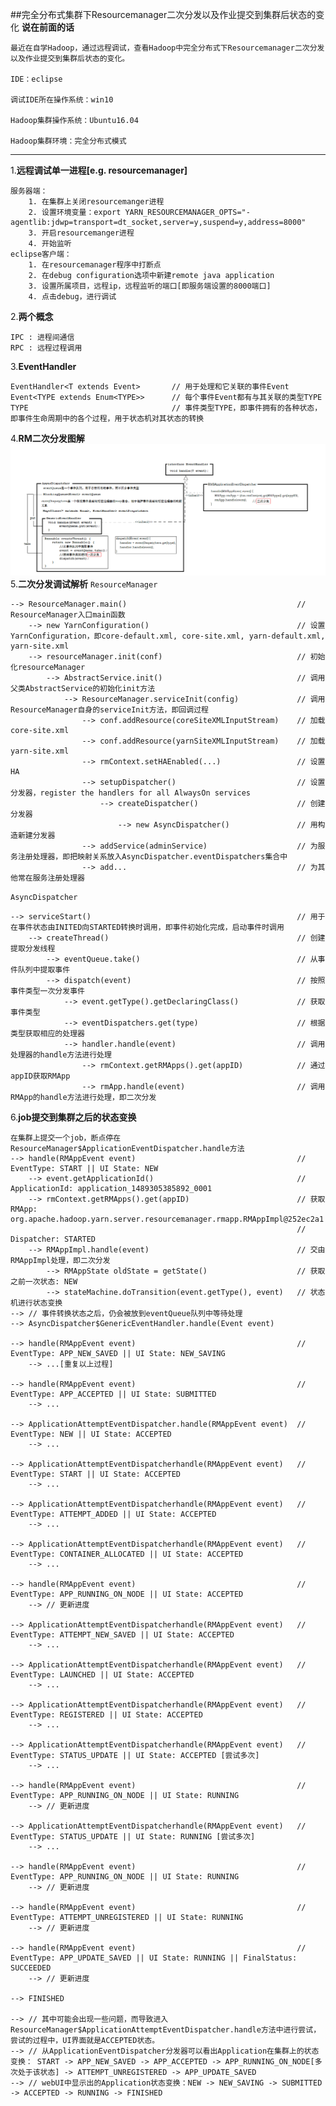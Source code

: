 ##完全分布式集群下Resourcemanager二次分发以及作业提交到集群后状态的变化
**说在前面的话**

	最近在自学Hadoop，通过远程调试，查看Hadoop中完全分布式下Resourcemanager二次分发以及作业提交到集群后状态的变化。

	IDE：eclipse

	调试IDE所在操作系统：win10

	Hadoop集群操作系统：Ubuntu16.04

	Hadoop集群环境：完全分布式模式
***
1.**远程调试单一进程[e.g. resourcemanager]**
```
服务器端：
	1. 在集群上关闭resourcemanger进程
	2. 设置环境变量：export YARN_RESOURCEMANAGER_OPTS="-agentlib:jdwp=transport=dt_socket,server=y,suspend=y,address=8000"
	3. 开启resourcemanger进程
	4. 开始监听
eclipse客户端：
	1. 在resourcemanager程序中打断点
	2. 在debug configuration选项中新建remote java application
	3. 设置所属项目，远程ip，远程监听的端口[即服务端设置的8000端口]
	4. 点击debug，进行调试
```
2.**两个概念**
```
IPC : 进程间通信
RPC : 远程过程调用
```
3.**EventHandler**
```
EventHandler<T extends Event>		// 用于处理和它关联的事件Event
Event<TYPE extends Enum<TYPE>>		// 每个事件Event都有与其关联的类型TYPE
TYPE								// 事件类型TYPE，即事件拥有的各种状态，即事件生命周期中的各个过程，用于状态机对其状态的转换
```
4.**RM二次分发图解**
![RM二次分图解](images/RM2Dispatch.png)
5.**二次分发调试解析**
```ResourceManager```
```
--> ResourceManager.main()										// ResourceManager入口main函数
	--> new YarnConfiguration()									// 设置YarnConfiguration，即core-default.xml, core-site.xml, yarn-default.xml, yarn-site.xml
	--> resourceManager.init(conf)								// 初始化resourceManager
		--> AbstractService.init()								// 调用父类AbstractService的初始化init方法
			--> ResourceManager.serviceInit(config)				// 调用ResourceManager自身的serviceInit方法，即回调过程
				--> conf.addResource(coreSiteXMLInputStream)	// 加载core-site.xml
				--> conf.addResource(yarnSiteXMLInputStream)	// 加载yarn-site.xml
				--> rmContext.setHAEnabled(...)					// 设置HA
				-->	setupDispatcher()							// 设置分发器，register the handlers for all AlwaysOn services
					--> createDispatcher()						// 创建分发器
						--> new AsyncDispatcher()				// 用构造新建分发器
				--> addService(adminService)					// 为服务注册处理器，即把映射关系放入AsyncDispatcher.eventDispatchers集合中
				--> add...										// 为其他常在服务注册处理器
```
```AsyncDispatcher```
```
--> serviceStart()												// 用于在事件状态由INITED向STARTED转换时调用，即事件初始化完成，启动事件时调用
	--> createThread()											// 创建提取分发线程
		--> eventQueue.take()									// 从事件队列中提取事件
		--> dispatch(event)										// 按照事件类型一次分发事件
			--> event.getType().getDeclaringClass()				// 获取事件类型
			--> eventDispatchers.get(type)						// 根据类型获取相应的处理器
			--> handler.handle(event)							// 调用处理器的handle方法进行处理
				--> rmContext.getRMApps().get(appID)			// 通过appID获取RMApp
				--> rmApp.handle(event)							// 调用RMApp的handle方法进行处理，即二次分发
```
6.**job提交到集群之后的状态变换**
```
在集群上提交一个job，断点停在ResourceManager$ApplicationEventDispatcher.handle方法
--> handle(RMAppEvent event)									// EventType: START || UI State: NEW
	--> event.getApplicationId()								// ApplicationId: application_1489305385892_0001
	--> rmContext.getRMApps().get(appID)						// 获取RMApp: org.apache.hadoop.yarn.server.resourcemanager.rmapp.RMAppImpl@252ec2a1
																// Dispatcher: STARTED
	--> RMAppImpl.handle(event)									// 交由RMAppImpl处理，即二次分发
		--> RMAppState oldState = getState()					// 获取之前一次状态: NEW
		--> stateMachine.doTransition(event.getType(), event)	// 状态机进行状态变换
--> // 事件转换状态之后，仍会被放到eventQueue队列中等待处理
--> AsyncDispatcher$GenericEventHandler.handle(Event event)

--> handle(RMAppEvent event)									// EventType: APP_NEW_SAVED || UI State: NEW_SAVING
	--> ...[重复以上过程]

--> handle(RMAppEvent event)									// EventType: APP_ACCEPTED || UI State: SUBMITTED
	--> ...

--> ApplicationAttemptEventDispatcher.handle(RMAppEvent event)	// EventType: NEW || UI State: ACCEPTED
	--> ...

--> ApplicationAttemptEventDispatcherhandle(RMAppEvent event)	// EventType: START || UI State: ACCEPTED
	--> ...

--> ApplicationAttemptEventDispatcherhandle(RMAppEvent event)	// EventType: ATTEMPT_ADDED || UI State: ACCEPTED
	--> ...

--> ApplicationAttemptEventDispatcherhandle(RMAppEvent event)	// EventType: CONTAINER_ALLOCATED || UI State: ACCEPTED
	--> ...

--> handle(RMAppEvent event)									// EventType: APP_RUNNING_ON_NODE || UI State: ACCEPTED
	--> // 更新进度

--> ApplicationAttemptEventDispatcherhandle(RMAppEvent event)	// EventType: ATTEMPT_NEW_SAVED || UI State: ACCEPTED
	--> ...

--> ApplicationAttemptEventDispatcherhandle(RMAppEvent event)	// EventType: LAUNCHED || UI State: ACCEPTED
	--> ...

--> ApplicationAttemptEventDispatcherhandle(RMAppEvent event)	// EventType: REGISTERED || UI State: ACCEPTED
	--> ...

--> ApplicationAttemptEventDispatcherhandle(RMAppEvent event)	// EventType: STATUS_UPDATE || UI State: ACCEPTED [尝试多次]
	--> ...

--> handle(RMAppEvent event)									// EventType: APP_RUNNING_ON_NODE || UI State: RUNNING
	--> // 更新进度

--> ApplicationAttemptEventDispatcherhandle(RMAppEvent event)	// EventType: STATUS_UPDATE || UI State: RUNNING [尝试多次]
	--> ...

--> handle(RMAppEvent event)									// EventType: APP_RUNNING_ON_NODE || UI State: RUNNING
	--> // 更新进度

--> handle(RMAppEvent event)									// EventType: ATTEMPT_UNREGISTERED || UI State: RUNNING
	--> // 更新进度

--> handle(RMAppEvent event)									// EventType: APP_UPDATE_SAVED || UI State: RUNNING || FinalStatus: SUCCEEDED
	--> // 更新进度

--> FINISHED

--> // 其中可能会出现一些问题，而导致进入ResourceManager$ApplicationAttemptEventDispatcher.handle方法中进行尝试，尝试的过程中，UI界面就是ACCEPTED状态。
--> // 从ApplicationEventDispatcher分发器可以看出Application在集群上的状态变换： START -> APP_NEW_SAVED -> APP_ACCEPTED -> APP_RUNNING_ON_NODE[多次处于该状态] -> ATTEMPT_UNREGISTERED -> APP_UPDATE_SAVED
--> // webUI中显示出的Application状态变换：NEW -> NEW_SAVING -> SUBMITTED -> ACCEPTED -> RUNNING -> FINISHED
```